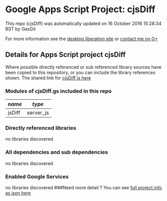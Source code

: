 # Google Apps Script Project: cjsDiff
This repo (cjsDiff) was automatically updated on 16 October 2016 15:28:34 BST by GasGit

For more information see the [desktop liberation site](http://ramblings.mcpher.com/Home/excelquirks/drivesdk/gettinggithubready "desktop liberation") or [contact me on G+](https://plus.google.com/+BruceMcpherson "Bruce McPherson - GDE")
## Details for Apps Script project cjsDiff
Where possible directly referenced or sub referenced library sources have been copied to this repository, or you can include the library references shown. 
The shared link for [cjsDiff is here](https://script.google.com/d/1g12xyo7_Sf2Teft9zVi6lb9Ak0ANEKMtzU3hZu4vNobn9QL-BkGQOU9_/edit?usp=sharing "open in the GAS IDE")

### Modules of cjsDiff.gs included in this repo
*name*|*type*
--- | --- 
jsDiff| server_js
### Directly referenced libraries
no libraries discovered
### All dependencies and sub dependencies
no libraries discovered
### Enabled Google Services
no libraries discovered
###Need more detail ?
You can see [full project info as json here](info.json)
